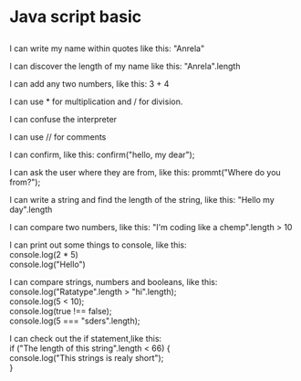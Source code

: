 <h1>Java script basic</h1>

<h2></h2>
<p>
  I can write my name within quotes like this: "Anrela"
</p>
<p>
  I can discover the length of my name like this: "Anrela".length
</p>
<p>
  I can add any two numbers, like this: 3 + 4
</p>
<p>
  I can use * for multiplication and / for division.
</p>
<p>
  I can confuse the interpreter
</p>
<p>
  I can use // for comments
</p>
<p>
  I can confirm, like this: confirm("hello, my dear");
</p>
<p>
  I  can ask the user where they are from, like this: prommt("Where do you from?");
</p>
<p>
  I can write a string and find the length of the string, like this: "Hello my day".length
</p>
<p>
  I can compare two numbers, like this: "I'm coding like a chemp".length > 10
</p>
<p>
  I can print out some things to console, like this:<br>
  console.log(2 * 5)<br>
  console.log("Hello")<br>
</p>
<p>
  I can compare strings, numbers and booleans, like this:<br>
  console.log("Ratatype".length > "hi".length);<br>
  console.log(5 < 10);<br>
  console.log(true !== false);<br>
  console.log(5 === "sders".length);
</p>
<p>
  I can check out the if statement,like this:<br>
  if ("The length of this string".length < 66) {<br>
  console.log("This strings is realy short");<br>
  }
</p>
</p>

